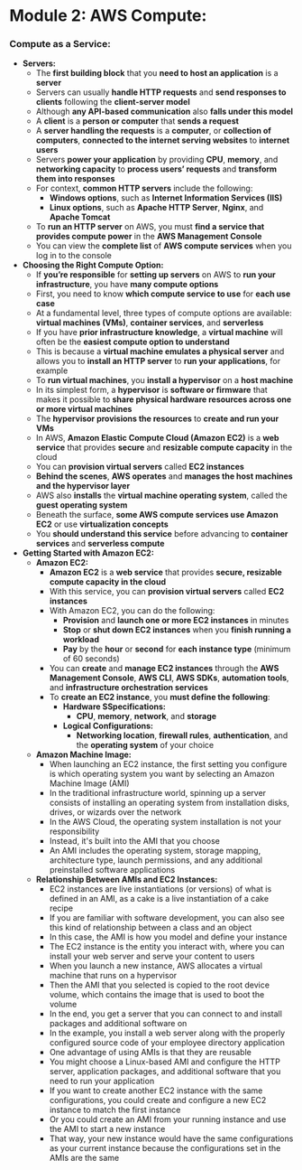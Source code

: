 # Module 2: AWS Compute:

### Compute as a Service:
* **Servers:**
  * The **first building block** that you **need to host an application** is a **server**
  * Servers can usually **handle HTTP requests** and **send responses to clients** following the **client-server model**
  * Although **any API-based communication** also **falls under this model**
  * A **client** is a **person or computer** that **sends a request**
  * A **server handling the requests** is a **computer**, or **collection of computers**, **connected to the internet 
    serving websites** to **internet users**
  * Servers **power your application** by providing **CPU**, **memory**, and **networking capacity** to **process users’ 
    requests** and **transform them into responses**
  * For context, **common HTTP servers** include the following:
    * **Windows options**, such as **Internet Information Services (IIS)**
    * **Linux options**, such as **Apache HTTP Server**, **Nginx**, and **Apache Tomcat**
  * To **run an HTTP server** on AWS, you must **find a service that provides compute power** in the **AWS Management 
    Console**
  * You can view the **complete list** of **AWS compute services** when you log in to the console
* **Choosing the Right Compute Option:**
  * If **you’re responsible** for **setting up servers** on AWS to **run your infrastructure**, you have **many compute 
    options**
  * First, you need to know **which compute service to use** for **each use case**
  * At a fundamental level, three types of compute options are available: **virtual machines (VMs)**, **container 
    services**, and **serverless**
  * If you have **prior infrastructure knowledge**, a **virtual machine** will often be the **easiest compute option to 
    understand**
  * This is because a **virtual machine emulates a physical server** and allows you to **install an HTTP server** to 
    **run your applications**, for example
  * To **run virtual machines**, you **install a hypervisor** on a **host machine**
  * In its simplest form, a **hypervisor** is **software or firmware** that makes it possible to **share physical 
    hardware resources across one or more virtual machines**
  * The **hypervisor provisions the resources** to **create and run your VMs**
  * In AWS, **Amazon Elastic Compute Cloud (Amazon EC2)** is a **web service** that provides **secure** and **resizable 
    compute capacity** in the cloud
  * You can **provision virtual servers** called **EC2 instances**
  * **Behind the scenes**, **AWS operates** and **manages the host machines and the hypervisor layer**
  * AWS also **installs** the **virtual machine operating system**, called the **guest operating system**
  * Beneath the surface, **some AWS compute services use Amazon EC2** or use **virtualization concepts**
  * You **should understand this service** before advancing to **container services** and **serverless compute**
* **Getting Started with Amazon EC2:**
  * **Amazon EC2:**
    * **Amazon EC2** is a **web service** that provides **secure, resizable compute capacity in the cloud**
    * With this service, you can **provision virtual servers** called **EC2 instances**
    * With Amazon EC2, you can do the following:
      * **Provision** and **launch one or more EC2 instances** in minutes
      * **Stop** or **shut down EC2 instances** when you **finish running a workload**
      * **Pay** by the **hour** or **second** for **each instance type** (minimum of 60 seconds)
    * You can **create** and **manage EC2 instances** through the **AWS Management Console**, **AWS CLI**, **AWS SDKs**, 
      **automation tools**, and **infrastructure orchestration services**
    * To **create an EC2 instance**, you **must define the following**:
      * **Hardware SSpecifications:**
        * **CPU**, **memory**, **network**, and **storage**
      * **Logical Configurations:**
        * **Networking location**, **firewall rules**, **authentication**, and the **operating system** of your choice
  * **Amazon Machine Image:**
    * When launching an EC2 instance, the first setting you configure is which operating system you want by selecting 
      an Amazon Machine Image (AMI)
    * In the traditional infrastructure world, spinning up a server consists of installing an operating system from 
      installation disks, drives, or wizards over the network
    * In the AWS Cloud, the operating system installation is not your responsibility
    * Instead, it's built into the AMI that you choose
    * An AMI includes the operating system, storage mapping, architecture type, launch permissions, and any additional 
      preinstalled software applications
  * **Relationship Between AMIs and EC2 Instances:**
    * EC2 instances are live instantiations (or versions) of what is defined in an AMI, as a cake is a live 
      instantiation of a cake recipe
    * If you are familiar with software development, you can also see this kind of relationship between a class and an 
      object
    * In this case, the AMI is how you model and define your instance
    * The EC2 instance is the entity you interact with, where you can install your web server and serve your content to 
      users
    * When you launch a new instance, AWS allocates a virtual machine that runs on a hypervisor
    * Then the AMI that you selected is copied to the root device volume, which contains the image that is used to boot 
      the volume
    * In the end, you get a server that you can connect to and install packages and additional software on
    * In the example, you install a web server along with the properly configured source code of your employee 
      directory application
    * One advantage of using AMIs is that they are reusable
    * You might choose a Linux-based AMI and configure the HTTP server, application packages, and additional software 
      that you need to run your application
    * If you want to create another EC2 instance with the same configurations, you could create and configure a new EC2 
      instance to match the first instance
    * Or you could create an AMI from your running instance and use the AMI to start a new instance
    * That way, your new instance would have the same configurations as your current instance because the configurations 
      set in the AMIs are the same